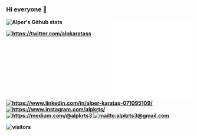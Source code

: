 ### Hi everyone 👋
<!--
**alperkaratas/alperkaratas** is a ✨ _special_ ✨ repository because its `README.md` (this file) appears on your GitHub profile.

Here are some ideas to get you started:

- 🔭 I’m currently working on ...
- 🌱 I’m currently learning ...
- 👯 I’m looking to collaborate on ...
- 🤔 I’m looking for help with ...
- 💬 Ask me about ...
- 📫 How to reach me: ...
- 😄 Pronouns: ...
- ⚡ Fun fact: ...
-->

<img src="https://github.com/alperkaratas/alperkaratas/blob/master/animation_500_kd7ngokt.gif" alt="react-native" width=220 height=220 align="right">


<b>    

![Alper's Github stats](https://github-readme-stats.vercel.app/api?username=alperkaratas)

<a href="https://twitter.com/alpkaratass" target="_blank">
    <img src="https://img.shields.io/badge/%20-twitter-%231DA1F2" alt="https://twitter.com/alpkaratass">
</a>
<a href="https://www.linkedin.com/in/alper-karataş-071095109/" target="_blank">
    <img src="https://img.shields.io/badge/%20-linkedin-0072b1" alt="https://www.linkedin.com/in/alper-karataş-071095109/">
</a>
<a href="https://www.instagram.com/alpkrts/" target="_blank">
    <img src="https://img.shields.io/badge/%20-instagram-fbad50" alt="https://www.instagram.com/alpkrts/">
</a>
<a href="https://medium.com/@alpkrts3" target="_blank">
    <img src="https://img.shields.io/badge/%20-medium-black" alt="https://medium.com/@alpkrts3">
</a>
<a href="mailto:alpkrts3@gmail.com" target="_blank">
    <img src="https://img.shields.io/badge/%20-gmail-B23121" alt="mailto:alpkrts3@gmail.com">
</a>

![visitors](https://img.shields.io/badge/dynamic/json?color=informational&label=visitor%20count&query=value&url=https%3A%2F%2Fapi.countapi.xyz%2Fhit%2Falperkaratas.alperkaratas%2Freadme)
